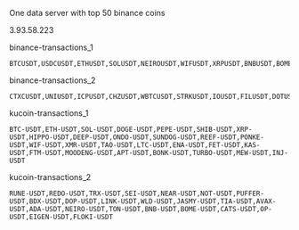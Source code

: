 One data server with top 50 binance coins

3.93.58.223

binance-transactions_1

```
BTCUSDT,USDCUSDT,ETHUSDT,SOLUSDT,NEIROUSDT,WIFUSDT,XRPUSDT,BNBUSDT,BOMEUSDT,BONKUSDT,SHIBUSDT,ENAUSDT,APTUSDT,TAOUSDT,NEARUSDT,RUNEUSDT,FTMUSDT,PEOPLEUSDT,SEIUSDT,SAGAUSDT,ARBUSDT,TIAUSDT,TRXUSDT,BCHUSDT,NOTUSDT,ETHFIUSDT,JUPUSDT,STXUSDT
```

binance-transactions_2

```
CTXCUSDT,UNIUSDT,ICPUSDT,CHZUSDT,WBTCUSDT,STRKUSDT,IOUSDT,FILUSDT,DOTUSDT,POLUSDT,GALAUSDT,ALTUSDT,JTOUSDT,AXLUSDT,XAIUSDT,HBARUSDT,HMSTRUSDT,DYDXUSDT,CATIUSDT,ZKUSDT,METISUSDT,IQUSDT

```

kucoin-transactions_1

```
BTC-USDT,ETH-USDT,SOL-USDT,DOGE-USDT,PEPE-USDT,SHIB-USDT,XRP-USDT,HIPPO-USDT,DEEP-USDT,ONDO-USDT,SUNDOG-USDT,REEF-USDT,PONKE-USDT,WIF-USDT,XMR-USDT,TAO-USDT,LTC-USDT,ENA-USDT,FET-USDT,KAS-USDT,FTM-USDT,MOODENG-USDT,APT-USDT,BONK-USDT,TURBO-USDT,MEW-USDT,INJ-USDT
```

kucoin-transactions_2

```
RUNE-USDT,REDO-USDT,TRX-USDT,SEI-USDT,NEAR-USDT,NOT-USDT,PUFFER-USDT,BDX-USDT,DOP-USDT,LINK-USDT,WLD-USDT,JASMY-USDT,TIA-USDT,AVAX-USDT,ADA-USDT,NEIRO-USDT,TON-USDT,BNB-USDT,BOME-USDT,CATS-USDT,OP-USDT,EIGEN-USDT,FLOKI-USDT

```
